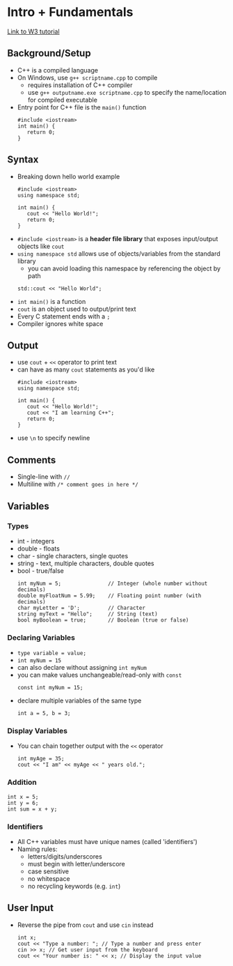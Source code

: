 # Intro + Fundamentals 
[Link to W3 tutorial](https://www.w3schools.com/cpp)
## Background/Setup
* C++ is a compiled language
* On Windows, use `g++ scriptname.cpp` to compile
    * requires installation of C++ compiler
    * use `g++ outputname.exe scriptname.cpp` to specify the name/location for compiled executable
* Entry point for C++ file is the `main()` function
    ```
    #include <iostream>
    int main() {
       return 0;
    }
    ```

## Syntax
* Breaking down hello world example
   ```
   #include <iostream>
   using namespace std;

   int main() {
      cout << "Hello World!";
      return 0;
   }
   ```
* `#include <iostream>` is a **header file library** that exposes input/output objects like `cout`
* `using namespace std` allows use of objects/variables from the standard library
   * you can avoid loading this namespace by referencing the object by path
   ```
   std::cout << "Hello World";
   ```
* `int main()` is a function
* `cout` is an object used to output/print text
* Every C statement ends with a `;`
* Compiler ignores white space

## Output
* use `cout` + `<<` operator to print text
* can have as many `cout` statements as you'd like
   ```
   #include <iostream>
   using namespace std;

   int main() {
      cout << "Hello World!";
      cout << "I am learning C++";
      return 0;
   }
   ```
* use `\n` to specify newline 

## Comments
* Single-line with `//`
* Multiline with `/* comment goes in here */`

## Variables
### Types
* int - integers
* double - floats
* char - single characters, single quotes
* string - text, multiple characters, double quotes
* bool - true/false
   ```
   int myNum = 5;               // Integer (whole number without decimals)
   double myFloatNum = 5.99;    // Floating point number (with decimals)
   char myLetter = 'D';         // Character
   string myText = "Hello";     // String (text)
   bool myBoolean = true;       // Boolean (true or false)
   ```

### Declaring Variables
* `type variable = value;`
* `int myNum = 15`
* can also declare without assigning `int myNum`
* you can make values unchangeable/read-only with `const`
   ```
   const int myNum = 15;
   ```
* declare multiple variables of the same type
   ```
   int a = 5, b = 3;
   ```

### Display Variables
* You can chain together output with the `<<` operator
   ```
   int myAge = 35;
   cout << "I am" << myAge << " years old.";
   ```

### Addition
   ```
   int x = 5;
   int y = 6;
   int sum = x + y;
   ```

### Identifiers 
* All C++ variables must have unique names (called 'identifiers')
* Naming rules:
   * letters/digits/underscores
   * must begin with letter/underscore
   * case sensitive
   * no whitespace
   * no recycling keywords (e.g. `int`)



## User Input
* Reverse the pipe from `cout` and use `cin` instead
   ```
   int x; 
   cout << "Type a number: "; // Type a number and press enter
   cin >> x; // Get user input from the keyboard
   cout << "Your number is: " << x; // Display the input value
   ```